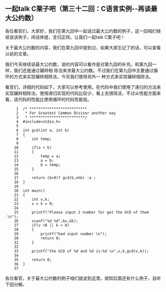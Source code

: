 ## 一起talk C栗子吧（第三十二回：C语言实例--再谈最大公约数）

各位看官们，大家好，我们在第九回中一起说过最大公约数的例子，这一回咱们继续说该例子。闲话休提，言归正转。让我们一起talk C栗子吧！ 

关于最大公约数的内容，我们在第九回中提到过，如果大家忘记了的话，可以查看以前的文章。

我们今天继续说最大公约数，说的内容可以看作是对第九回的补充。和第九回一样，我们还是通过辗转相
除法来求最大公约数。不过我们在第九回中主要通过循环的方式来实现辗转相除法，今天我们使用另外一
种方式来实现辗转相除法。

看官们，详细的代码如下，大家可以参考使用。在代码中我们使用了递归的方法来实现辗转相除法。使用递归实现的代码比较少，看上去很简洁，不过从性能方面来
看，该代码的性能比使用循环的代码性能低。
```
     1	/* **************************
     2	 * For Greatest Common Divisor another way
     3	 * *************************/
     4	#include<stdio.h>
     5	
     6	int gcd(int a, int b)
     7	{
     8		int temp;
     9	
    10		if(a < b)
    11		{
    12			temp = a;
    13			a = b;
    14			b = temp;
    15		}
    16	
    17		return (b>0)? gcd(b,a%b) :a ;
    18	}
    19	
    20	int main()
    21	{
    22		int v,k;
    23		v = k = 0;
    24	
    25		printf("Please input 2 number for get the GCD of them .\n");
    26		scanf("%d %d",&v,&k);
    27		if(v <0 || k < 0)
    28		{
    29			printf("bad input number \n");
    30			return 0;
    31		}
    32	
    33		printf("the GCD of %d and %d is:%d \n",v,k,gcd(v,k));
    34	
    35		return 0;
    36	}
    37	
```
各位看官，关于最大公约数的例子咱们就说到这里。欲知后面还有什么例子，且听下回分解。
